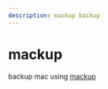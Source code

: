 ```yaml
---
description: mackup backup
---
```


# mackup

backup mac using [mackup](https://github.com/lra/mackup)



